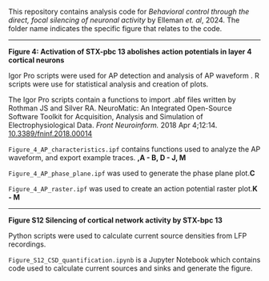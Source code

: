 This repository contains  analysis code for _Behavioral control through the direct, focal silencing of neuronal activity_ by Elleman _et. al_, 2024. The folder name indicates the specific figure that relates to the code.

****

**Figure 4: Activation of STX-pbc 13 abolishes action potentials in layer 4 cortical neurons** 

Igor Pro scripts were used for AP detection and analysis of AP waveform . R scripts were use for statistical analysis and creation of plots. 

The Igor Pro scripts contain a functions to import .abf files written by Rothman JS and Silver RA. NeuroMatic: An Integrated Open-Source Software Toolkit for Acquisition, Analysis and Simulation of Electrophysiological Data. _Front Neuroinform._ 2018 Apr 4;12:14. [10.3389/fninf.2018.00014](https://www.frontiersin.org/articles/10.3389/fninf.2018.00014/full)


`Figure_4_AP_characteristics.ipf` contains functions used to analyze the AP waveform, and export example traces. **,A - B, D - J, M**

`Figure_4_AP_phase_plane.ipf` was used to generate the phase plane plot.**C**

`Figure_4_AP_raster.ipf` was used to create an action potential raster plot.**K - M**

****
**Figure S12 Silencing of cortical network activity by STX-bpc 13**

Python scripts were used to calculate current source densities from LFP recordings.

`Figure_S12_CSD_quantification.ipynb` is a Jupyter Notebook which contains code used to calculate current sources and sinks and generate the figure.











